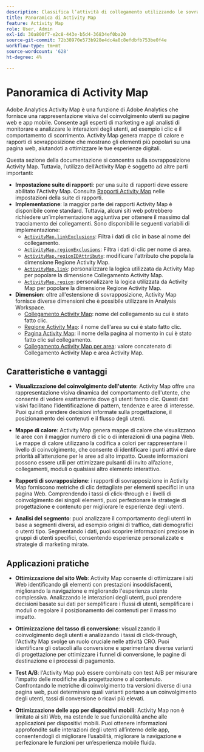 ```yaml
---
description: Classifica l’attività di collegamento utilizzando le sovrapposizioni visive per monitorare il coinvolgimento del pubblico delle pagine web.
title: Panoramica di Activity Map
feature: Activity Map
role: User, Admin
exl-id: 30a800f7-e2c8-443e-b5d4-36834ef0ba20
source-git-commit: 72b38970e573b928e4dc4a8c8efdbfb753be0f4e
workflow-type: tm+mt
source-wordcount: '628'
ht-degree: 4%

---
```


# Panoramica di Activity Map

Adobe Analytics Activity Map è una funzione di Adobe Analytics che fornisce una rappresentazione visiva del coinvolgimento utenti su pagine web e app mobile. Consente agli esperti di marketing e agli analisti di monitorare e analizzare le interazioni degli utenti, ad esempio i clic e il comportamento di scorrimento. Activity Map genera mappe di calore e rapporti di sovrapposizione che mostrano gli elementi più popolari su una pagina web, aiutandoti a ottimizzare le tue esperienze digitali.

Questa sezione della documentazione si concentra sulla sovrapposizione Activity Map. Tuttavia, l’utilizzo dell’Activity Map è soggetto ad altre parti importanti:

* **Impostazione suite di rapporti**: per una suite di rapporti deve essere abilitato l&#39;Activity Map. Consulta [Rapporti Activity Map](/help/admin/admin/c-manage-report-suites/c-edit-report-suites/activity-map.md) nelle impostazioni della suite di rapporti.
* **Implementazione**: la maggior parte dei rapporti Activity Map è disponibile come standard. Tuttavia, alcuni siti web potrebbero richiedere un’implementazione aggiuntiva per ottenere il massimo dal tracciamento dei collegamenti. Sono disponibili le seguenti variabili di implementazione:
   * [`ActivityMap.linkExclusions`](/help/implement/vars/config-vars/activitymap-linkexclusions.md): Filtra i dati di clic in base al nome del collegamento.
   * [`ActivityMap.regionExclusions`](/help/implement/vars/config-vars/activitymap-regionexclusions.md): Filtra i dati di clic per nome di area.
   * [`ActivityMap.regionIDAttribute`](/help/implement/vars/config-vars/activitymap-regionidattribute.md): modificare l&#39;attributo che popola la dimensione Regione Activity Map.
   * [`ActivityMap.link`](/help/implement/vars/functions/activitymap-link.md): personalizzare la logica utilizzata da Activity Map per popolare la dimensione Collegamento Activity Map.
   * [`ActivityMap.region`](/help/implement/vars/functions/activitymap-region.md): personalizzare la logica utilizzata da Activity Map per popolare la dimensione Regione Activity Map.
* **Dimension**: oltre all&#39;estensione di sovrapposizione, Activity Map fornisce diverse dimensioni che è possibile utilizzare in Analysis Workspace.
   * [Collegamento Activity Map](/help/components/dimensions/activity-map-link.md): nome del collegamento su cui è stato fatto clic.
   * [Regione Activity Map](/help/components/dimensions/activity-map-region.md): il nome dell&#39;area su cui è stato fatto clic.
   * [Pagina Activity Map](/help/components/dimensions/activity-map-page.md): il nome della pagina al momento in cui è stato fatto clic sul collegamento.
   * [Collegamento Activity Map per area](/help/components/dimensions/activity-map-link-by-region.md): valore concatenato di Collegamento Activity Map e area Activity Map.

## Caratteristiche e vantaggi

* **Visualizzazione del coinvolgimento dell&#39;utente**: Activity Map offre una rappresentazione visiva dinamica del comportamento dell&#39;utente, che consente di vedere esattamente dove gli utenti fanno clic. Questi dati visivi facilitano l’identificazione di pattern, tendenze e aree di interesse. Puoi quindi prendere decisioni informate sulla progettazione, il posizionamento dei contenuti e il flusso degli utenti.

* **Mappe di calore**: Activity Map genera mappe di calore che visualizzano le aree con il maggior numero di clic o di interazioni di una pagina Web. Le mappe di calore utilizzano la codifica a colori per rappresentare il livello di coinvolgimento, che consente di identificare i punti attivi e dare priorità all’attenzione per le aree ad alto impatto. Queste informazioni possono essere utili per ottimizzare pulsanti di invito all’azione, collegamenti, moduli o qualsiasi altro elemento interattivo.

* **Rapporti di sovrapposizione**: i rapporti di sovrapposizione in Activity Map forniscono metriche di clic dettagliate per elementi specifici in una pagina Web. Comprendendo i tassi di click-through e i livelli di coinvolgimento dei singoli elementi, puoi perfezionare le strategie di progettazione e contenuto per migliorare le esperienze degli utenti.

* **Analisi del segmento**: puoi analizzare il comportamento degli utenti in base a segmenti diversi, ad esempio origini di traffico, dati demografici o utenti tipo. Segmentando i dati, puoi scoprire informazioni preziose in gruppi di utenti specifici, consentendo esperienze personalizzate e strategie di marketing mirate.

## Applicazioni pratiche

* **Ottimizzazione del sito Web**: Activity Map consente di ottimizzare i siti Web identificando gli elementi con prestazioni insoddisfacenti, migliorando la navigazione e migliorando l&#39;esperienza utente complessiva. Analizzando le interazioni degli utenti, puoi prendere decisioni basate sui dati per semplificare i flussi di utenti, semplificare i moduli o regolare il posizionamento dei contenuti per il massimo impatto.

* **Ottimizzazione del tasso di conversione**: visualizzando il coinvolgimento degli utenti e analizzando i tassi di click-through, l&#39;Activity Map svolge un ruolo cruciale nelle attività CRO. Puoi identificare gli ostacoli alla conversione e sperimentare diverse varianti di progettazione per ottimizzare i funnel di conversione, le pagine di destinazione e i processi di pagamento.

* **Test A/B**: l&#39;Activity Map può essere combinato con test A/B per misurare l&#39;impatto delle modifiche alla progettazione o al contenuto. Confrontando le metriche di coinvolgimento tra versioni diverse di una pagina web, puoi determinare quali varianti portano a un coinvolgimento degli utenti, tassi di conversione o ricavi più elevati.

* **Ottimizzazione delle app per dispositivi mobili**: Activity Map non è limitato ai siti Web, ma estende le sue funzionalità anche alle applicazioni per dispositivi mobili. Puoi ottenere informazioni approfondite sulle interazioni degli utenti all’interno delle app, consentendogli di migliorare l’usabilità, migliorare la navigazione e perfezionare le funzioni per un’esperienza mobile fluida.
